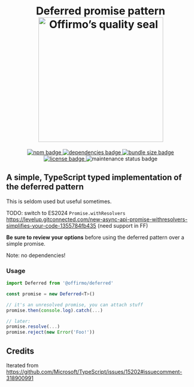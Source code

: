
<h1 align="center">
	Deferred promise pattern<br>
	<a href="https://www.offirmo.net/offirmo-monorepo/0-doc/modules-directory/index.html">
		<img src="https://www.offirmo.net/offirmo-monorepo/public/offirmos_quality_seal.png" alt="Offirmo’s quality seal" width="333">
	</a>
</h1>

<p align="center">
	<a alt="npm package page"
	  href="https://www.npmjs.com/package/@offirmo/deferred">
		<img alt="npm badge"
		  src="https://img.shields.io/npm/v/@offirmo/deferred.svg">
	</a>
	<a alt="dependencies analysis"
	  href="https://david-dm.org/offirmo/offirmo-monorepo?path=stack--current%2F1-stdlib%2Fdeferred">
		<img alt="dependencies badge"
		  src="https://img.shields.io/david/offirmo/offirmo-monorepo.svg?path=stack--current%2F1-stdlib%2Fdeferred">
	</a>
	<a alt="bundle size evaluation"
	  href="https://bundlephobia.com/result?p=@offirmo/deferred">
		<img alt="bundle size badge"
		  src="https://img.shields.io/bundlephobia/minzip/@offirmo/deferred.svg">
	</a>
	<a alt="license"
	  href="https://unlicense.org/">
		<img alt="license badge"
		  src="https://img.shields.io/badge/license-public_domain-brightgreen.svg">
	</a>
	<img alt="maintenance status badge"
	  src="https://img.shields.io/maintenance/yes/2024.svg">
</p>


## A simple, TypeScript typed implementation of the deferred pattern

This is seldom used but useful sometimes.

TODO: switch to ES2024 `Promise.withResolvers` https://levelup.gitconnected.com/new-async-api-promise-withresolvers-simplifies-your-code-1355784fb435
(need support in FF)

**Be sure to review your options** before using the deferred pattern over a simple promise.

Note: no dependencies!

### Usage
```typescript
import Deferred from '@offirmo/deferred'

const promise = new Deferred<T>()

// it's an unresolved promise, you can attach stuff
promise.then(console.log).catch(...)

// later:
promise.resolve(...)
promise.reject(new Error('Foo!'))
```

## Credits

Iterated from https://github.com/Microsoft/TypeScript/issues/15202#issuecomment-318900991
